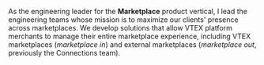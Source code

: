 <!-- Engineering Leader for the Marketplace product vertical (from Jan 2024 to Oct 2024) -->

As the engineering leader for the **Marketplace** product vertical, I lead the engineering teams whose mission is to maximize our clients' presence across marketplaces. We develop solutions that allow VTEX platform merchants to manage their entire marketplace experience, including VTEX marketplaces (*marketplace in*) and external marketplaces (*marketplace out*, previously the Connections team).

<!--
Como líder de engenharia da vertical de produto *Marketplace*, lidero os times de engenharia que têm por missão maximizar a presença de nossos clientes em diferentes marketplaces. Desenvolvemos soluções que permitem que os varejistas da plataforma VTEX gerenciem toda a sua experiência de marketplaces, incluindo os marketplaces VTEX (*marketplace in*) e marketplaces externos (*marketplace out*, anteriormente o time de Connections).
-->